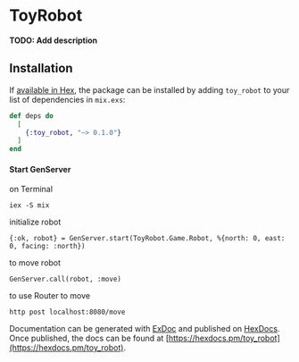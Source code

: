 # ToyRobot

**TODO: Add description**

## Installation

If [available in Hex](https://hex.pm/docs/publish), the package can be installed
by adding `toy_robot` to your list of dependencies in `mix.exs`:

```elixir
def deps do
  [
    {:toy_robot, "~> 0.1.0"}
  ]
end
```

#### Start GenServer
on Terminal
```
iex -S mix
```
initialize robot

```
{:ok, robot} = GenServer.start(ToyRobot.Game.Robot, %{north: 0, east: 0, facing: :north})
```
to move robot
```
GenServer.call(robot, :move)
```
to use Router
to move
```
http post localhost:8080/move
```

Documentation can be generated with [ExDoc](https://github.com/elixir-lang/ex_doc)
and published on [HexDocs](https://hexdocs.pm). Once published, the docs can
be found at [https://hexdocs.pm/toy_robot](https://hexdocs.pm/toy_robot).
